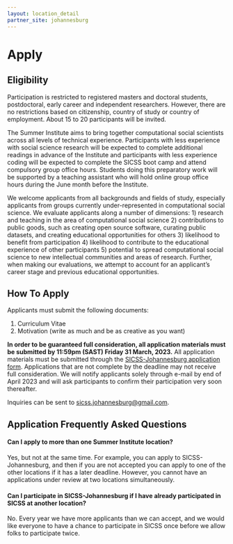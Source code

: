 ```yaml
---
layout: location_detail
partner_site: johannesburg
---
```


# Apply

## Eligibility

Participation is restricted to registered masters and doctoral students, postdoctoral, early career and independent researchers. However, there are no restrictions based on citizenship, country of study or country of employment. About 15 to 20 participants will be invited.

The Summer Institute aims to bring together computational social scientists across all levels of technical experience. Participants with less experience with social science research will be expected to complete additional readings in advance of the Institute and participants with less experience coding will be expected to complete the SICSS boot camp and attend compulsory group office hours. Students doing this preparatory work will be supported by a teaching assistant who will hold online group office hours during the June month before the Institute.

We welcome applicants from all backgrounds and fields of study, especially applicants from groups currently under-represented in computational social science. We evaluate applicants along a number of dimensions: 1) research and teaching in the area of computational social science 2) contributions to public goods, such as creating open source software, curating public datasets, and creating educational opportunities for others 3) likelihood to benefit from participation 4) likelihood to contribute to the educational experience of other participants 5) potential to spread computational social science to new intellectual communities and areas of research. Further, when making our evaluations, we attempt to account for an applicant’s career stage and previous educational opportunities.

## How To Apply

Applicants must submit the following documents: 

1. Curriculum Vitae
2. Motivation (write as much and be as creative as you want)

**In order to be guaranteed full consideration, all application materials must be submitted by 11:59pm (SAST) Friday 31 March, 2023.** All application materials must be submitted through the [SICSS-Johannesburg application form](https://forms.gle/TG88wL1iJZqNZfgC6). Applications that are not complete by the deadline may not receive full consideration. We will notify applicants solely through e-mail by end of April 2023 and will ask participants to confirm their participation very soon thereafter.

Inquiries can be sent to [sicss.johannesburg@gmail.com](mailto:sicss.johannesburg@gmail.com).

## Application Frequently Asked Questions

#### Can I apply to more than one Summer Institute location?

Yes, but not at the same time. For example, you can apply to SICSS-Johannesburg, and then if you are not accepted you can apply to one of the other locations if it has a later deadline. However, you cannot have an applications under review at two locations simultaneously.

#### Can I participate in SICSS-Johannesburg if I have already participated in SICSS at another location?

No. Every year we have more applicants than we can accept, and we would like everyone to have a chance to participate in SICSS once before we allow folks to participate twice.
